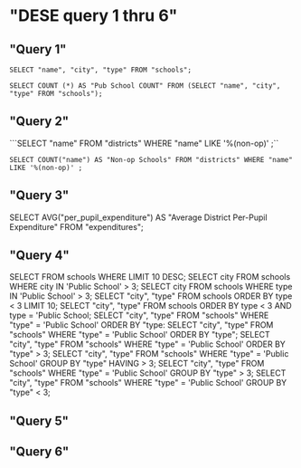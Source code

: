 # "DESE query 1 thru 6"
## "Query 1"
```SELECT "name", "city", "type" FROM "schools";```

```SELECT COUNT (*) AS "Pub School COUNT" FROM (SELECT "name", "city", "type" FROM "schools");```

## "Query 2"
```SELECT "name" FROM "districts" WHERE "name" LIKE '%(non-op)' ;``

```SELECT COUNT("name") AS "Non-op Schools" FROM "districts" WHERE "name" LIKE '%(non-op)' ;```

## "Query 3"

SELECT AVG("per_pupil_expenditure") AS "Average District Per-Pupil Expenditure" 
FROM "expenditures";

## "Query 4"
SELECT FROM schools WHERE LIMIT 10 DESC;
SELECT city FROM schools WHERE city IN 'Public School' > 3; 
SELECT city FROM schools WHERE type IN 'Public School' > 3; 
SELECT "city", "type" FROM schools ORDER BY type < 3 LIMIT 10;
SELECT "city", "type" FROM schools ORDER BY type < 3 AND type = 'Public School;
SELECT "city", "type" FROM "schools" WHERE "type" = 'Public School' ORDER BY "type:
SELECT "city", "type" FROM "schools" WHERE "type" = 'Public School' ORDER BY "type";
SELECT "city", "type" FROM "schools" WHERE "type" = 'Public School' ORDER BY "type" > 3;
SELECT "city", "type" FROM "schools" WHERE "type" = 'Public School' GROUP BY "type" HAVING > 3;
SELECT "city", "type" FROM "schools" WHERE "type" = 'Public School' GROUP BY "type" > 3;
SELECT "city", "type" FROM "schools" WHERE "type" = 'Public School' GROUP BY "type" < 3;


## "Query 5"
## "Query 6"

